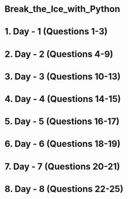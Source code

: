 # Break_the_Ice_with_Python

# 1. Day - 1 (Questions 1-3) 
# 2. Day - 2 (Questions 4-9)
# 3. Day - 3 (Questions 10-13)
# 4. Day - 4 (Questions 14-15)
# 5. Day - 5 (Questions 16-17)
# 6. Day - 6 (Questions 18-19)
# 7. Day - 7 (Questions 20-21)
# 8. Day - 8 (Questions 22-25)

